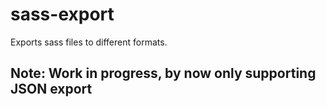 # sass-export
Exports sass files to different formats.


## Note: Work in progress, by now only supporting JSON export 

